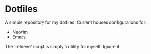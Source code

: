 # Dotfiles

A simple repository for my dotfiles. Current houses configurations for:

- Neovim
- Emacs

The 'retrieve' script is simply a utility for myself. Ignore it.
